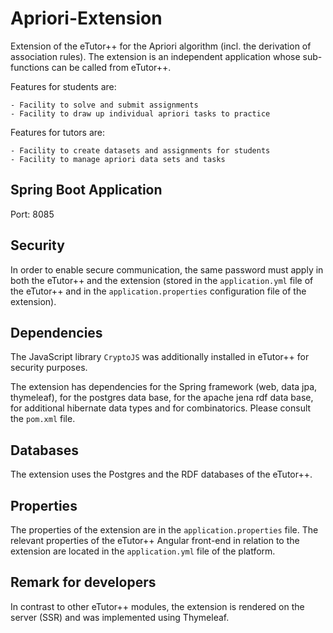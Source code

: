 # Apriori-Extension

Extension of the eTutor++ for the Apriori algorithm (incl. the derivation of association rules). The extension is an independent application whose sub-functions can be called from eTutor++.

Features for students are:

    - Facility to solve and submit assignments
    - Facility to draw up individual apriori tasks to practice

Features for tutors are:

    - Facility to create datasets and assignments for students
    - Facility to manage apriori data sets and tasks

## Spring Boot Application

Port: 8085 

## Security

In order to enable secure communication, the same password must apply in both the eTutor++ and the extension (stored in the ```application.yml``` file of the eTutor++ and in the ```application.properties``` configuration file of the extension). 

## Dependencies

The JavaScript library ```CryptoJS``` was additionally installed in eTutor++ for security purposes.

The extension has dependencies for the Spring framework (web, data jpa, thymeleaf), for the postgres data base, for the apache jena rdf data base, for additional hibernate data types and for combinatorics. Please consult the ```pom.xml``` file.

## Databases

The extension uses the Postgres and the RDF databases of the eTutor++.

## Properties

  The properties of the extension are in the ```application.properties``` file.
  The relevant properties of the eTutor++ Angular front-end in relation to the extension are located in the ```application.yml``` file of the platform. 

## Remark for developers

In contrast to other eTutor++ modules, the extension is rendered on the server (SSR) and was implemented using Thymeleaf.
